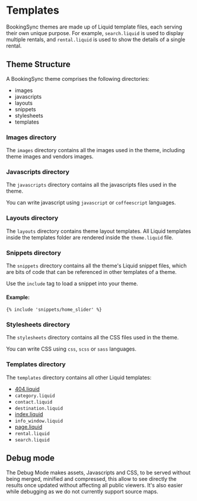 # Templates

BookingSync themes are made up of Liquid template files, each serving their own unique purpose. For example, `search.liquid` is used to display multiple rentals, and `rental.liquid` is used to show the details of a single rental.

## Theme Structure

A BookingSync theme comprises the following directories:

* images
* javascripts
* layouts
* snippets
* stylesheets
* templates

### Images directory

The `images` directory contains all the images used in the theme, including theme images and vendors images.

### Javascripts directory

The `javascripts` directory contains all the javascripts files used in the theme.

You can write javascript using `javascript` or `coffeescript` languages.

### Layouts directory

The `layouts` directory contains theme layout templates. All Liquid templates inside the templates folder are rendered inside the `theme.liquid` file.

### Snippets directory

The `snippets` directory contains all the theme's Liquid snippet files, which are bits of code that can be referenced in other templates of a theme.

Use the `include` tag to load a snippet into your theme.

#### Example:

~~~ liquid
{% include 'snippets/home_slider' %}
~~~

### Stylesheets directory

The `stylesheets` directory contains all the CSS files used in the theme.

You can write CSS using `css`, `scss` or `sass` languages.

### Templates directory

The `templates` directory contains all other Liquid templates:

* [404.liquid](/reference/templates/404)
* `category.liquid`
* `contact.liquid`
* `destination.liquid`
* [index.liquid](/reference/templates/index)
* `info_window.liquid`
* [page.liquid](/reference/templates/page)
* `rental.liquid`
* `search.liquid`

## Debug mode

The Debug Mode makes assets, Javascripts and CSS, to be served without being merged, minified and compressed, this allow to see directly the results once updated without affecting all public viewers. It's also easier while debugging as we do not currently support source maps.
